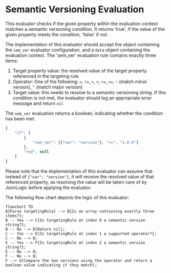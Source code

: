# Semantic Versioning Evaluation

This evaluator checks if the given property within the evaluation context matches a semantic versioning condition.
It returns 'true', if the value of the given property meets the condition, 'false' if not.

The implementation of this evaluator should accept the object containing the `sem_ver` evaluator
configuration, and a `data` object containing the evaluation context.
The 'sem_ver' evaluation rule contains exactly three items:

1. Target property value: the resolved value of the target property referenced in the targeting rule
2. Operator: One of the following: `=`, `!=`, `>`, `<`, `>=`, `<=`, `~` (match minor version), `^` (match major version)
3. Target value: this needs to resolve to a semantic versioning string. If this condition is not met, the evaluator should
log an appropriate error message and return `nil`

The `sem_ver` evaluation returns a boolean, indicating whether the condition has been met.

```js
{
    "if": [
        {
            "sem_ver": [{"var": "version"}, ">=", "1.0.0"]
        },
        "red", null
    ]
}
```

Please note that the implementation of this evaluator can assume that instead of `{"var": "version"}`, it will receive
the resolved value of that referenced property, as resolving the value will be taken care of by JsonLogic before
applying the evaluator.

The following flow chart depicts the logic of this evaluator:

```mermaid
flowchart TD
A[Parse targetingRule] --> B{Is an array containing exactly three items?};
B -- Yes --> C{Is targetingRule at index 0 a semantic version string?};
B -- No --> D[Return nil];
C -- Yes --> E{Is targetingRule at index 1 a supported operator?};
C -- No --> D;
E -- Yes --> F{Is targetingRule at index 2 a semantic version string?};
E -- No --> D;
F -- No --> D;
F --> G[Compare the two versions using the operator and return a boolean value indicating if they match];
```
